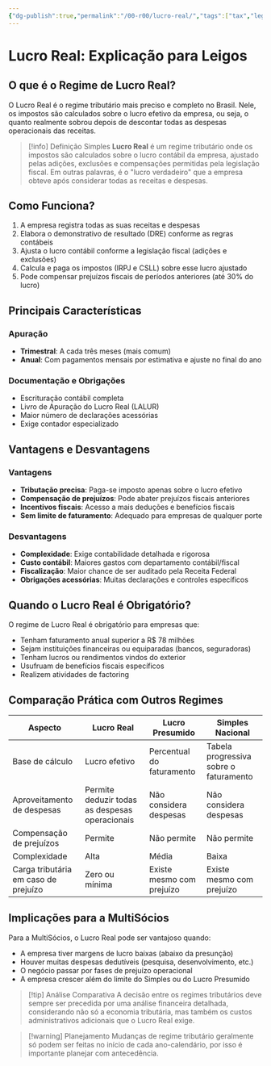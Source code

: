 ```yaml
---
{"dg-publish":true,"permalink":"/00-r00/lucro-real/","tags":["tax","legal","finance","brazil"],"noteIcon":""}
---
```



# Lucro Real: Explicação para Leigos

## O que é o Regime de Lucro Real?

O Lucro Real é o regime tributário mais preciso e completo no Brasil. Nele, os impostos são calculados sobre o lucro efetivo da empresa, ou seja, o quanto realmente sobrou depois de descontar todas as despesas operacionais das receitas.

> [!info] Definição Simples
> **Lucro Real** é um regime tributário onde os impostos são calculados sobre o lucro contábil da empresa, ajustado pelas adições, exclusões e compensações permitidas pela legislação fiscal. Em outras palavras, é o "lucro verdadeiro" que a empresa obteve após considerar todas as receitas e despesas.

## Como Funciona?

1. A empresa registra todas as suas receitas e despesas
2. Elabora o demonstrativo de resultado (DRE) conforme as regras contábeis
3. Ajusta o lucro contábil conforme a legislação fiscal (adições e exclusões)
4. Calcula e paga os impostos (IRPJ e CSLL) sobre esse lucro ajustado
5. Pode compensar prejuízos fiscais de períodos anteriores (até 30% do lucro)

## Principais Características

### Apuração
- **Trimestral**: A cada três meses (mais comum)
- **Anual**: Com pagamentos mensais por estimativa e ajuste no final do ano

### Documentação e Obrigações
- Escrituração contábil completa
- Livro de Apuração do Lucro Real (LALUR)
- Maior número de declarações acessórias
- Exige contador especializado

## Vantagens e Desvantagens

### Vantagens
- **Tributação precisa**: Paga-se imposto apenas sobre o lucro efetivo
- **Compensação de prejuízos**: Pode abater prejuízos fiscais anteriores
- **Incentivos fiscais**: Acesso a mais deduções e benefícios fiscais
- **Sem limite de faturamento**: Adequado para empresas de qualquer porte

### Desvantagens
- **Complexidade**: Exige contabilidade detalhada e rigorosa
- **Custo contábil**: Maiores gastos com departamento contábil/fiscal
- **Fiscalização**: Maior chance de ser auditado pela Receita Federal
- **Obrigações acessórias**: Muitas declarações e controles específicos

## Quando o Lucro Real é Obrigatório?

O regime de Lucro Real é obrigatório para empresas que:

- Tenham faturamento anual superior a R$ 78 milhões
- Sejam instituições financeiras ou equiparadas (bancos, seguradoras)
- Tenham lucros ou rendimentos vindos do exterior
- Usufruam de benefícios fiscais específicos
- Realizem atividades de factoring

## Comparação Prática com Outros Regimes

| **Aspecto** | **Lucro Real** | **Lucro Presumido** | **Simples Nacional** |
|-------------|----------------|---------------------|----------------------|
| Base de cálculo | Lucro efetivo | Percentual do faturamento | Tabela progressiva sobre o faturamento |
| Aproveitamento de despesas | Permite deduzir todas as despesas operacionais | Não considera despesas | Não considera despesas |
| Compensação de prejuízos | Permite | Não permite | Não permite |
| Complexidade | Alta | Média | Baixa |
| Carga tributária em caso de prejuízo | Zero ou mínima | Existe mesmo com prejuízo | Existe mesmo com prejuízo |

## Implicações para a MultiSócios

Para a MultiSócios, o Lucro Real pode ser vantajoso quando:

- A empresa tiver margens de lucro baixas (abaixo da presunção)
- Houver muitas despesas dedutíveis (pesquisa, desenvolvimento, etc.)
- O negócio passar por fases de prejuízo operacional
- A empresa crescer além do limite do Simples ou do Lucro Presumido

> [!tip] Análise Comparativa
> A decisão entre os regimes tributários deve sempre ser precedida por uma análise financeira detalhada, considerando não só a economia tributária, mas também os custos administrativos adicionais que o Lucro Real exige.

> [!warning] Planejamento
> Mudanças de regime tributário geralmente só podem ser feitas no início de cada ano-calendário, por isso é importante planejar com antecedência.
